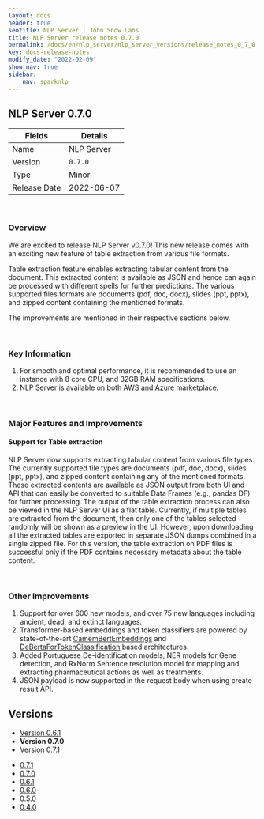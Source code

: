 ```yaml
---
layout: docs
header: true
seotitle: NLP Server | John Snow Labs
title: NLP Server release notes 0.7.0
permalink: /docs/en/nlp_server/nlp_server_versions/release_notes_0_7_0
key: docs-release-notes
modify_date: "2022-02-09"
show_nav: true
sidebar:
    nav: sparknlp
---
```


## NLP Server 0.7.0

| Fields       | Details    |
| ------------ | ---------- |
| Name         | NLP Server |
| Version      | `0.7.0`    |
| Type         | Minor      |
| Release Date | 2022-06-07 |

<br>

### Overview

We are excited to release NLP Server v0.7.0! This new release comes with an exciting new feature of table extraction from various file formats.

Table extraction feature enables extracting tabular content from the document. This extracted content is available as JSON and hence can again be processed with different spells for further predictions. The various supported files formats are documents (pdf, doc, docx), slides (ppt, pptx), and zipped content containing the mentioned formats.

The improvements are mentioned in their respective sections below.

<br>

### Key Information

1. For smooth and optimal performance, it is recommended to use an instance with 8 core CPU, and 32GB RAM specifications.
2. NLP Server is available on both [AWS](https://aws.amazon.com/marketplace/pp/prodview-4ohxjejvg7vwm) and [Azure](https://azuremarketplace.microsoft.com/en-us/marketplace/apps/johnsnowlabsinc1646051154808.nlp_server) marketplace.

<br>

### Major Features and Improvements

#### Support for Table extraction

NLP Server now supports extracting tabular content from various file types. The currently supported file types are documents (pdf, doc, docx), slides (ppt, pptx), and zipped content containing any of the mentioned formats. These extracted contents are available as JSON output from both UI and API that can easily be converted to suitable Data Frames (e.g., pandas DF) for further processing. The output of the table extraction process can also be viewed in the NLP Server UI as a flat table. Currently, if multiple tables are extracted from the document, then only one of the tables selected randomly will be shown as a preview in the UI. However, upon downloading all the extracted tables are exported in separate JSON dumps combined in a single zipped file. For this version, the table extraction on PDF files is successful only if the PDF contains necessary metadata about the table content.

<br>

### Other Improvements

1. Support for over 600 new models, and over 75 new languages including ancient, dead, and extinct languages.
2. Transformer-based embeddings and token classifiers are powered by state-of-the-art [CamemBertEmbeddings](https://camembert-model.fr/) and [DeBertaForTokenClassification](https://arxiv.org/abs/2006.03654) based architectures.
3. Added Portuguese De-identification models, NER models for Gene detection, and RxNorm Sentence resolution model for mapping and extracting pharmaceutical actions as well as treatments.
4. JSON payload is now supported in the request body when using create result API.


<div class="prev_ver h3-box" markdown="1">

## Versions

</div>

<ul class="pagination">
    <li>
        <a href="release_notes_0_6_1">Version 0.6.1</a>
    </li>
    <li>
        <strong>Version 0.7.0</strong>
    </li>
    <li>
        <a href="release_notes_0_7_1">Version 0.7.1</a>
    </li>
</ul>

<ul class="pagination owl-carousel pagination_big">
  <li><a href="release_notes_0_7_1">0.7.1</a></li>
  <li class="active"><a href="release_notes_0_7_0">0.7.0</a></li>
  <li><a href="release_notes_0_6_1">0.6.1</a></li>
  <li><a href="release_notes_0_6_0">0.6.0</a></li>
  <li><a href="release_notes_0_5_0">0.5.0</a></li>
  <li><a href="release_notes_0_4_0">0.4.0</a></li>
</ul>